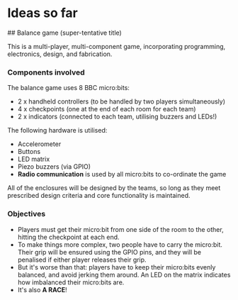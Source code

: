 # Ideas so far

## Balance game (super-tentative title)

This is a multi-player, multi-component game, incorporating programming, electronics, design, and fabrication.

### Components involved

The balance game uses 8 BBC micro:bits:

* 2 x handheld controllers (to be handled by two players simultaneously)
* 4 x checkpoints (one at the end of each room for each team)
* 2 x indicators (connected to each team, utilising buzzers and LEDs!)

The following hardware is utilised:

* Accelerometer
* Buttons
* LED matrix
* Piezo buzzers (via GPIO)
* **Radio communication** is used by all micro:bits to co-ordinate the game

All of the enclosures will be designed by the teams, so long as they meet prescribed design criteria and core functionality is maintained.

### Objectives

* Players must get their micro:bit from one side of the room to the other, hitting the checkpoint at each end.
* To make things more complex, two people have to carry the micro:bit. Their grip will be ensured using the GPIO pins, and they will be penalised if either player releases their grip.
* But it's worse than that: players have to keep their micro:bits evenly balanced, and avoid jerking them around. An LED on the matrix indicates how imbalanced their micro:bits are.
* It's also **A RACE**!
